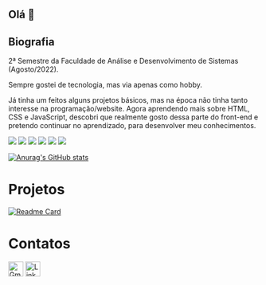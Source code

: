 ## Olá 👋

## Biografia

2ª Semestre da Faculdade de Análise e Desenvolvimento de Sistemas (Agosto/2022).

Sempre gostei de tecnologia, mas via apenas como hobby.

Já tinha um feitos alguns projetos básicos, mas na época não tinha tanto interesse na programação/website.
Agora aprendendo mais sobre HTML, CSS e JavaScript, descobri que realmente gosto dessa parte do front-end
e pretendo continuar no aprendizado, para desenvolver meu conhecimentos.

![](https://img.shields.io/badge/Windows-0078D6?style=for-the-badge&logo=windows&logoColor=white)
![](https://img.shields.io/badge/Android-3DDC84?style=for-the-badge&logo=android&logoColor=white)
![](https://img.shields.io/badge/GIT-E44C30?style=for-the-badge&logo=git&logoColor=white)
![](https://img.shields.io/badge/HTML5-E34F26?style=for-the-badge&logo=html5&logoColor=white)
![](https://img.shields.io/badge/CSS3-1572B6?style=for-the-badge&logo=css3&logoColor=white)
![](https://img.shields.io/badge/JavaScript-323330?style=for-the-badge&logo=javascript&logoColor=F7DF1E)

[![Anurag's GitHub stats](https://github-readme-stats.vercel.app/api?username=Danwear1&theme=tokyonight)](https://github.com/Danwear1/)

# Projetos

[![Readme Card](https://github-readme-stats.vercel.app/api/pin/?username=Danwear1&repo=Curriculo-Example&theme=tokyonight)](https://Danwear1.github.io/Curriculo-Example/)

# Contatos

[<img src='https://img.shields.io/badge/Gmail-D14836?style=for-the-badge&logo=gmail&logoColor=white' alt='Gmail' height='30'>](danwear1@gmail.com)
[<img src='https://img.shields.io/badge/LinkedIn-0077B5?style=for-the-badge&logo=linkedin&logoColor=white' alt='Linkedin' height='30'>](linkedin.com)
